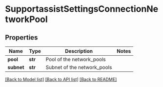 # SupportassistSettingsConnectionNetworkPool

## Properties
Name | Type | Description | Notes
------------ | ------------- | ------------- | -------------
**pool** | **str** | Pool of the network_pools | 
**subnet** | **str** | Subnet of the network_pools | 

[[Back to Model list]](../README.md#documentation-for-models) [[Back to API list]](../README.md#documentation-for-api-endpoints) [[Back to README]](../README.md)


